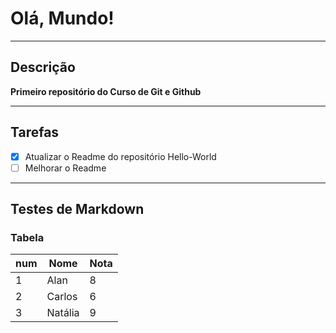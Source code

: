 # Olá, Mundo!

---
## **Descrição**
**Primeiro repositório do Curso de Git e Github**

---
## **Tarefas** 
- [x] Atualizar o Readme do repositório Hello-World
- [ ] Melhorar o Readme

---
## **Testes de Markdown**

### **Tabela**
num | Nome | Nota
--- | --- | ---
 1 | Alan | 8
2 | Carlos | 6
3 | Natália | 9

